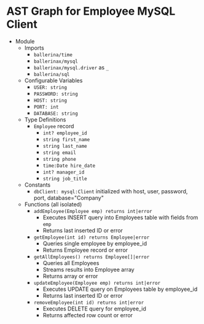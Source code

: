 # AST Graph for Employee MySQL Client

- Module
  - Imports
    - `ballerina/time`
    - `ballerinax/mysql`
    - `ballerinax/mysql.driver` as `_`
    - `ballerina/sql`
  - Configurable Variables
    - `USER: string`
    - `PASSWORD: string`
    - `HOST: string`
    - `PORT: int`
    - `DATABASE: string`
  - Type Definitions
    - `Employee` record
      - `int? employee_id`
      - `string first_name`
      - `string last_name`
      - `string email`
      - `string phone`
      - `time:Date hire_date`
      - `int? manager_id`
      - `string job_title`
  - Constants
    - `dbClient: mysql:Client` initialized with host, user, password, port, database="Company"
  - Functions (all isolated)
    - `addEmployee(Employee emp) returns int|error`
      - Executes INSERT query into Employees table with fields from `emp`
      - Returns last inserted ID or error
    - `getEmployee(int id) returns Employee|error`
      - Queries single employee by employee_id
      - Returns Employee record or error
    - `getAllEmployees() returns Employee[]|error`
      - Queries all Employees
      - Streams results into Employee array
      - Returns array or error
    - `updateEmployee(Employee emp) returns int|error`
      - Executes UPDATE query on Employees table by employee_id
      - Returns last inserted ID or error
    - `removeEmployee(int id) returns int|error`
      - Executes DELETE query for employee_id
      - Returns affected row count or error
